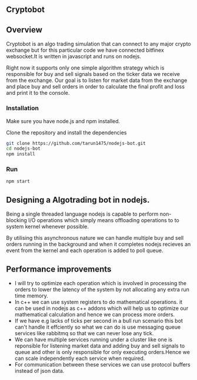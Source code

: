 ## Cryptobot

## Overview

Cryptobot is an algo trading simulation that can connect to any major crypto exchange but for this particular code we have
connected bitfinex websocket.It is written in javascript and runs on nodejs.

Right now it supports only one simple algorithm strategy which is responsible for buy and sell signals based on the ticker data
we receive from the exchange. Our goal is to listen for market data from the exchange and place buy and sell orders in order to
calculate the final profit and loss and print it to the console.

### Installation

Make sure you have node.js and npm installed.

Clone the repository and install the dependencies

```bash
git clone https://github.com/tarun1475/nodejs-bot.git
cd nodejs-bot
npm install
```

### Run

```bash
npm start
```

## Designing a Algotrading bot in nodejs.

Being a single threaded language nodejs is capable to perform non-blocking I/O operations which simply means offloading operations to
to system kernel whenever possible.

By utilising this asynchronous nature we can handle multiple buy and sell orders running in the background and when it completes nodejs recieves an event from the kernel and each operation is added to poll queue.

## Performance improvements

- I will try to optimize each operation which is involved in processing the orders to lower the latency of the system by
  not allocating any extra run time memory.
- In c++ we can use system registers to do mathematical operations. it can be used in nodejs as c++ addons which will help us to
  optimize our mathematical calculation and hence we can process more orders.
- If we have e.g lacks of ticks per second in a bull run scenario this bot can't handle it effciently so what we can do is use
  messaging queue services like rabbitmq so that we can never lose any tick.
- We can have multiple services running under a cluster like one is reponsible for listening market data and adding buy and sell
  signals to queue and other is only responsible for only executing orders.Hence we can scale independently each service when required.
- For communication between these services we can use protocol buffers instead of json data.
